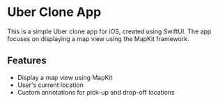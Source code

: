 # Uber Clone App

This is a simple Uber clone app for iOS, created using SwiftUI. The app focuses on displaying a map view using the MapKit framework.

## Features

- Display a map view using MapKit
- User's current location
- Custom annotations for pick-up and drop-off locations
